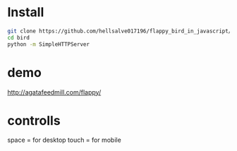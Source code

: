 # Install
```sh
git clone https://github.com/hellsalve017196/flappy_bird_in_javascript/ bird
cd bird
python -m SimpleHTTPServer
```
# demo
http://agatafeedmill.com/flappy/

# controlls
space = for desktop
touch = for mobile
